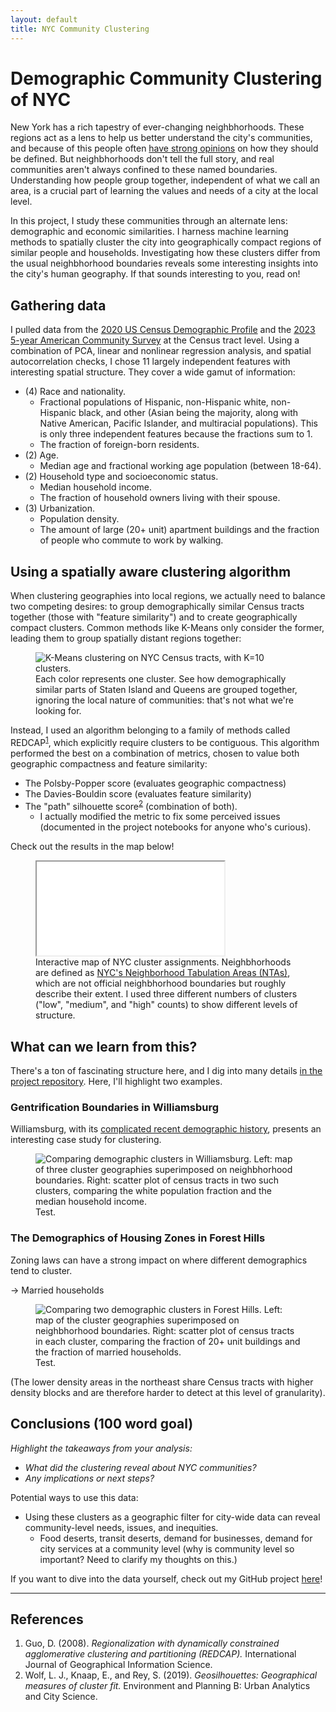 ```yaml
---
layout: default
title: NYC Community Clustering
---
```


# Demographic Community Clustering of NYC

New York has a rich tapestry of ever-changing neighbhorhoods. These regions act as a lens to help us better understand the city's communities, and because of this people often [have strong opinions](https://www.nytimes.com/interactive/2023/10/29/upshot/new-york-neighborhood-guide.html) on how they should be defined. But neighbhorhoods don't tell the full story, and real communities aren't always confined to these named boundaries. Understanding how people group together, independent of what we call an area, is a crucial part of learning the values and needs of a city at the local level.

In this project, I study these communities through an alternate lens: demographic and economic similarities. I harness machine learning methods to spatially cluster the city into geographically compact regions of similar people and households. Investigating how these clusters differ from the usual neighbhorhood boundaries reveals some interesting insights into the city's human geography. If that sounds interesting to you, read on!

## Gathering data

<!-- I pulled demographic data primarily from the 2020 US Census Demographic Profile, supplemented with economic and urbanization data from the 2023 5-year American Community Survey.  -->
I pulled data from the [2020 US Census Demographic Profile](https://www.census.gov/data/tables/2023/dec/2020-census-demographic-profile.html) and the [2023 5-year American Community Survey](https://www.census.gov/programs-surveys/acs.html) at the Census tract level. Using a combination of PCA, linear and nonlinear regression analysis, and spatial autocorrelation checks, I chose 11 largely independent features with interesting spatial structure. They cover a wide gamut of information:
- (4) Race and nationality.
    - Fractional populations of Hispanic, non-Hispanic white, non-Hispanic black, and other (Asian being the majority, along with Native American, Pacific Islander, and multiracial populations). This is only three independent features because the fractions sum to 1.
    - The fraction of foreign-born residents. <!-- as a proxy for immigrant communities. -->
- (2) Age.
    - Median age and fractional working age population (between 18-64). <!-- These can identify strong concentrations of children, adults, and seniors more or less independently. -->
- (2) Household type and socioeconomic status.
    - Median household income. <!-- I found that it alone is strongly predictive of several other socioeconomic indicators I proposed, such as median rent and the number of people below the poverty line. -->
    - The fraction of household owners living with their spouse. <!-- , providing an axis sensitive to household type. -->
- (3) Urbanization.
    - Population density. <!-- , which provides an urban vs. rural spectrum. -->
    - The amount of large (20+ unit) apartment buildings and the fraction of people who commute to work by walking. <!-- These features identify dense urban cores and hyperlocal communities. -->


## Using a spatially aware clustering algorithm

When clustering geographies into local regions, we actually need to balance two competing desires: to group demographically similar Census tracts together (those with "feature similarity") and to create geographically compact clusters. Common methods like K-Means only consider the former, leading them to group spatially distant regions together:

<!-- K-Means figure -->
<figure class="responsive-figure">
    <img 
        src="{{ '/figures/kmeans_clusters.png' | relative_url }}"
        alt="K-Means clustering on NYC Census tracts, with K=10 clusters."
    />
    <figcaption>
        Each color represents one cluster. See how demographically similar parts of Staten Island and Queens are grouped together, ignoring the local nature of communities: that's not what we're looking for.
    </figcaption>
</figure>

<!-- REDCAP is a two-step method that first connects Census tracts together to form a tree, taking both feature similarity and spatial connectivity into account, and then prunes the tree into the desired number of clusters. -->
Instead, I used an algorithm belonging to a family of methods called REDCAP<sup><a href="#ref-redcap">1</a></sup>, which explicitly require clusters to be contiguous. This algorithm performed the best on a combination of metrics, chosen to value both geographic compactness and feature similarity:
- The Polsby-Popper score (evaluates geographic compactness)
- The Davies-Bouldin score (evaluates feature similarity)
- The "path" silhouette score<sup><a href="#ref-pathsilhouette">2</a></sup> (combination of both). 
    - I actually modified the metric to fix some perceived issues (documented in the project notebooks for anyone who's curious).

Check out the results in the map below!

<!-- Ooh interactive folium map, fancy -->
<figure class="responsive-figure map-figure">
  <div class="map-container">
    <iframe 
        src="{{ '/maps/map_clusters.html' | relative_url }}"
        title="NYC demographic clusters map"
        loading="lazy"
        allowfullscreen
    ></iframe>
  </div>
  <figcaption>Interactive map of NYC cluster assignments. Neighbhorhoods are defined as <a href="https://www.nyc.gov/content/planning/pages/resources/datasets/neighborhood-tabulation">NYC's Neighborhood Tabulation Areas (NTAs)</a>, which are not official neighbhorhood boundaries but roughly describe their extent. I used three different numbers of clusters ("low", "medium", and "high" counts) to show different levels of structure. </figcaption>
</figure>

## What can we learn from this?

There's a ton of fascinating structure here, and I dig into many details [in the project repository](https://github.com/dylan-j-young/nyc-community-clustering/). Here, I'll highlight two examples.

### Gentrification Boundaries in Williamsburg
Williamsburg, with its [complicated recent demographic history](https://www.nytimes.com/interactive/2024/01/29/style/williamsburg-brooklyn-history-timeline.html), presents an interesting case study for clustering.

<!-- Williamsburg figure -->
<figure class="responsive-figure">
    <img 
        src="{{ '/figures/williamsburg.png' | relative_url }}"
        alt="Comparing demographic clusters in Williamsburg. Left: map of three cluster geographies superimposed on neighbhorhood boundaries. Right: scatter plot of census tracts in two such clusters, comparing the white population fraction and the median household income."
    />
    <figcaption>
        Test.
    </figcaption>
</figure>

### The Demographics of Housing Zones in Forest Hills

Zoning laws can have a strong impact on where different demographics tend to cluster. 

-> Married households

<!-- Forest Hills figure -->
<figure class="responsive-figure">
    <img 
        src="{{ '/figures/foresthills.png' | relative_url }}"
        alt="Comparing two demographic clusters in Forest Hills. Left: map of the cluster geographies superimposed on neighbhorhood boundaries. Right: scatter plot of census tracts in each cluster, comparing the fraction of 20+ unit buildings and the fraction of married households."
    />
    <figcaption>
        Test.
    </figcaption>
</figure>

(The lower density areas in the northeast share Census tracts with higher density blocks and are therefore harder to detect at this level of granularity).

## Conclusions (100 word goal)

*Highlight the takeaways from your analysis:*
- *What did the clustering reveal about NYC communities?* 
- *Any implications or next steps?*

Potential ways to use this data:

- Using these clusters as a geographic filter for city-wide data can reveal community-level needs, issues, and inequities.
    - Food deserts, transit deserts, demand for businesses, demand for city services at a community level
(why is community level so important? Need to clarify my thoughts on this.)


If you want to dive into the data yourself, check out my GitHub project [here](https://github.com/dylan-j-young/nyc-community-clustering/)!

---

## References

<ol class="references">
    <li id="ref-redcap">
        Guo, D. (2008). 
        <em>Regionalization with dynamically constrained agglomerative clustering and partitioning (REDCAP).</em>
        International Journal of Geographical Information Science.
    </li>
    <li id="ref-pathsilhouette">
        Wolf, L. J., Knaap, E., and Rey, S. (2019). 
        <em>Geosilhouettes: Geographical measures of cluster fit.</em>
        Environment and Planning B: Urban Analytics and City Science.
    </li>
</ol>
